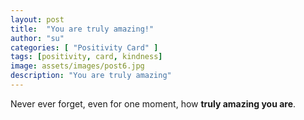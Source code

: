 ```yaml
---
layout: post
title:  "You are truly amazing!"
author: "su"
categories: [ "Positivity Card" ]
tags: [positivity, card, kindness]
image: assets/images/post6.jpg
description: "You are truly amazing"
--- 
```


Never ever forget, even for one moment, how **truly amazing you are**.